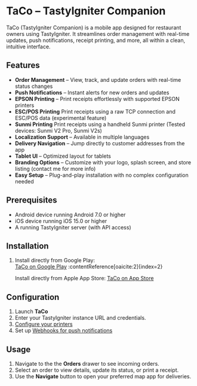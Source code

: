 # TaCo – TastyIgniter Companion

TaCo (TastyIgniter Companion) is a mobile app designed for restaurant owners using TastyIgniter. It streamlines order management with real-time updates, push notifications, receipt printing, and more, all within a clean, intuitive interface.

## Features

- **Order Management** – View, track, and update orders with real-time status changes  
- **Push Notifications** – Instant alerts for new orders and updates  
- **EPSON Printing** – Print receipts effortlessly with supported EPSON printers  
- **ESC/POS Printing** Print receipts using a raw TCP connection and ESC/POS data (experimental feature)
- **Sunmi Printing** Print receipts using a handheld Sunmi printer (Tested devices: Sunmi V2 Pro, Sunmi V2s)
- **Localization Support** – Available in multiple languages  
- **Delivery Navigation** – Jump directly to customer addresses from the app  
- **Tablet UI** – Optimized layout for tablets  
- **Branding Options** – Customize with your logo, splash screen, and store listing  (contact me for more info)
- **Easy Setup** – Plug-and-play installation with no complex configuration needed 

## Prerequisites

- Android device running Android 7.0 or higher 
- iOS device running iOS 15.0 or higher  
- A running TastyIgniter server (with API access)

## Installation

1. Install directly from Google Play:  
   [TaCo on Google Play](https://play.google.com/store/apps/details?id=de.dineabyte.taco) :contentReference[oaicite:2]{index=2}  

   Install directly from Apple App Store:
   [TaCo on App Store](https://apps.apple.com/de/app/taco-tastyigniter-companion/id6742470816?l=en-GB)  

## Configuration

1. Launch **TaCo** 
2. Enter your TastyIgniter instance URL and credentials.  
3. [Configure your printers](docs/printers.md)
4. Set up [Webhooks for push notifications](docs/webhooks.md)

## Usage

1. Navigate to the the **Orders** drawer to see incoming orders.  
2. Select an order to view details, update its status, or print a receipt.  
3. Use the **Navigate** button to open your preferred map app for deliveries.
